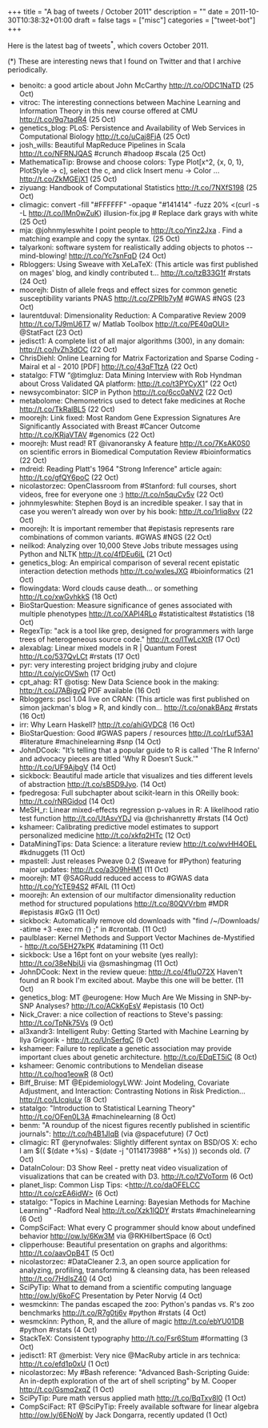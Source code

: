 +++
title = "A bag of tweets / October 2011"
description = ""
date = 2011-10-30T10:38:32+01:00
draft = false
tags = ["misc"]
categories = ["tweet-bot"]
+++

Here is the latest bag of tweets<sup>*</sup>, which covers October 2011.

<!--more-->

(*) These are interesting news that I found on Twitter and that I archive periodically.

* benoitc: a good article about John McCarthy <http://t.co/ODC1NaTD> (25 Oct)
* vitroc: The interesting connections between Machine Learning and Information Theory in this new course offered at CMU <http://t.co/9q7tadR4> (25 Oct)
* genetics_blog: PLoS: Persistence and Availability of Web Services in Computational Biology <http://t.co/uCaj8FjA> (25 Oct)
* josh_wills: Beautiful MapReduce Pipelines in Scala <http://t.co/NFRNJQAS> #crunch #hadoop #scala (25 Oct)
* MathematicaTip: Browse and choose colors: Type Plot[x^2, {x, 0, 1}, PlotStyle -> c], select the c, and click Insert menu -> Color ... <http://t.co/ZkMGEjX1> (25 Oct)
* ziyuang: Handbook of Computational Statistics <http://t.co/7NXfS198> (25 Oct)
* climagic: convert -fill "#FFFFFF" -opaque "#141414" -fuzz 20% <(curl -s -L <http://t.co/lMn0wZuK>) illusion-fix.jpg # Replace dark grays with white (25 Oct)
* mja: @johnmyleswhite I point people to <http://t.co/Yinz2Jxa> . Find a matching example and copy the syntax. (25 Oct)
* talyarkoni: software system for realistically adding objects to photos -- mind-blowing! <http://t.co/Yc7snFqD> (24 Oct)
* Rbloggers: Using Sweave with XeLaTeX: 
(This article was first published on   mages' blog, and kindly contributed t... <http://t.co/tzB33G1f> #rstats (24 Oct)
* moorejh: Distn of allele freqs and effect sizes for common genetic susceptibility variants PNAS <http://t.co/ZPRlb7yM> #GWAS #NGS (23 Oct)
* laurentduval: Dimensionality Reduction: A Comparative Review 2009 <http://t.co/TJ9mU6T7> w/ Matlab Toolbox http://t.co/PE40qOUI> @StatFact (23 Oct)
* jedisct1: A complete list of all major algorithms (300), in any domain: <http://t.co/IvZh3dOC> (22 Oct)
* ChrisDiehl: Online Learning for Matrix Factorization and Sparse Coding - Mairal et al - 2010 [PDF] <http://t.co/43qFTtzA> (22 Oct)
* statalgo: FTW “@timgluz: Data Mining Interview with Rob Hyndman about Cross Validated QA platform: <http://t.co/t3PYCyX1>” (22 Oct)
* newsycombinator: SICP in Python <http://t.co/6cc0aNV2> (22 Oct)
* metabolome: Chemometrics used to detect fake medicines at Roche <http://t.co/TkRalBL5> (22 Oct)
* moorejh: Link fixed: Most Random Gene Expression Signatures Are Significantly Associated with Breast #Cancer Outcome <http://t.co/KRjaVTAV> #genomics (22 Oct)
* moorejh: Must read! RT @ivanoransky A feature <http://t.co/7KsAK0S0> on scientific errors in Biomedical Computation Review #bioinformatics (22 Oct)
* mdreid: Reading Platt's 1964 "Strong Inference" article again: <http://t.co/gfQY6poC> (22 Oct)
* nicolastorzec: OpenClassroom from #Stanford: full courses, short videos, free for everyone one :) <http://t.co/n5quCv5v> (22 Oct)
* johnmyleswhite: Stephen Boyd is an incredible speaker. I say that in case you weren't already won over by his book: <http://t.co/1rliq8vv> (22 Oct)
* moorejh: It is important remember that #epistasis represents rare combinations of common variants. #GWAS #NGS (22 Oct)
* neilkod: Analyzing over 10,000 Steve Jobs tribute messages using Python and NLTK <http://t.co/4fDEu6iL> (21 Oct)
* genetics_blog: An empirical comparison of several recent epistatic interaction detection methods <http://t.co/wxlesJXG> #bioinformatics (21 Oct)
* flowingdata: Word clouds cause death... or something <http://t.co/xwGvhkkS> (18 Oct)
* BioStarQuestion: Measure significance of genes associated with multiple phenotypes <http://t.co/XAPl4RLo> #statisticaltest #statistics (18 Oct)
* RegexTip: "ack is a tool like grep, designed for programmers with large trees of heterogeneous source code." <http://t.co/ITwLcXtR> (17 Oct)
* alexablag: Linear mixed models in R | Quantum Forest <http://t.co/537QvLCt> #rstats (17 Oct)
* pyr: very interesting project bridging jruby and clojure <http://t.co/yicOVSwh> (17 Oct)
* cpt_ahag: RT @otisg: New Data Science book in the making: <http://t.co/J7ABigvQ>  PDF available (16 Oct)
* Rbloggers: pscl 1.04 live on CRAN: 
(This article was first published on   simon jackman's blog » R, and kindly con... <http://t.co/onakBApz> #rstats (16 Oct)
* irr: Why Learn Haskell? <http://t.co/ahiGVDC8> (16 Oct)
* BioStarQuestion: Good #GWAS papers / resources <http://t.co/rLuf53A1> #literature #machinelearning #snp (14 Oct)
* JohnDCook: "It’s telling that a popular guide to R is called 'The R Inferno' and advocacy pieces are titled 'Why R Doesn’t Suck.'" <http://t.co/UF9AjbgV> (14 Oct)
* sickbock: Beautiful made article that visualizes and ties different levels of abstraction <http://t.co/sB5D9Jyo>. (14 Oct)
* fpedregosa: Full subchapter about  scikit-learn in this OReilly book: <http://t.co/rNRGidod> (14 Oct)
* MeSH_r: Linear mixed-effects regression p-values in R: A likelihood ratio test function <http://t.co/UtAsvYDJ> via @chrishanretty #rstats (14 Oct)
* kshameer: Calibrating predictive model estimates to support personalized medicine <http://t.co/xkfq2HTc> (12 Oct)
* DataMiningTips: Data Science: a literature review  <http://t.co/wvHH4OEL> #kdnuggets (11 Oct)
* mpastell: Just releases Pweave 0.2 (Sweave for  #Python) featuring major updates: <http://t.co/a3O9hHM1> (11 Oct)
* moorejh: MT @SAGRudd reduced access to #GWAS data <http://t.co/YcTE94S2> #FAIL (11 Oct)
* moorejh: An extension of our multifactor dimensionality reduction method for structured populations <http://t.co/80QVVrbm> #MDR #epistasis #GxG (11 Oct)
* sickbock: Automatically remove old downloads with "find /~/Downloads/ -atime +3 -exec rm {} \;" in #crontab. (11 Oct)
* paulblaser: Kernel Methods and Support Vector Machines de-Mystified - <http://t.co/5EH27kPK> #datamining (11 Oct)
* sickbock: Use a 16pt font on your website (yes really): <http://t.co/38eNbjUi> via @smashingmag (11 Oct)
* JohnDCook: Next in the review queue: <http://t.co/4fluO72X> Haven't found an R book I'm excited about. Maybe this one will be better. (11 Oct)
* genetics_blog: MT @eurogene: How Much Are We Missing in SNP-by-SNP Analyses? <http://t.co/ACkKgEsV> #epistasis (10 Oct)
* Nick_Craver: a nice collection of reactions to Steve's passing: <http://t.co/TpNk75Vs> (9 Oct)
* al3xandr3: Intelligent Ruby: Getting Started with Machine Learning
by Ilya Grigorik - <http://t.co/UnSerfqC> (9 Oct)
* kshameer: Failure to replicate a genetic association may provide important clues about genetic architecture. <http://t.co/EDqET5iC> (8 Oct)
* kshameer: Genomic contributions to Mendelian disease <http://t.co/hoq1eowR> (8 Oct)
* Biff_Bruise: MT @EpidemiologyLWW: Joint Modeling, Covariate Adjustment, and Interaction: Contrasting Notions in Risk Prediction... <http://t.co/LIcqiuLy> (8 Oct)
* statalgo: "Introduction to Statistical Learning Theory" <http://t.co/OFen0L3A> #machinelearning (8 Oct)
* benm: "A roundup of the nicest figures recently published in scientific journals": <http://t.co/h4B1JIqB> (via @spacefuture) (7 Oct)
* climagic: RT @erynofwales: Slightly different syntax on BSD/OS X: echo I am $(( $(date +%s) - $(date -j "0114173988" +%s) )) seconds old. (7 Oct)
* DataInColour: D3 Show Reel - pretty neat video visualization of visualizations that can be created with D3. <http://t.co/tZVoTorm> (6 Oct)
* planet_lisp: Common Lisp Tips: <http://t.co/daOFELCC http://t.co/czEA6idW> (6 Oct)
* statalgo: "Topics in Machine Learning: Bayesian Methods for Machine Learning" -Radford Neal <http://t.co/Xzk1lQDY> #rstats #machinelearning (6 Oct)
* CompSciFact: What every C programmer should know about undefined behavior <http://ow.ly/6Kw3M> via @RKHilbertSpace (6 Oct)
* clipperhouse: Beautiful presentation on graphs and algorithms: <http://t.co/aavOpB4T> (5 Oct)
* nicolastorzec: #DataCleaner 2.3, an open source application for analyzing, profiling, transforming & cleansing data, has been released <http://t.co/7HdIsZ40> (4 Oct)
* SciPyTip: What to demand from a scientific computing language <http://ow.ly/6koFC> Presentation by Peter Norvig (4 Oct)
* wesmckinn: The pandas escaped the zoo: Python's pandas vs. R's zoo benchmarks <http://t.co/R7g0tj6v> #python #rstats (4 Oct)
* wesmckinn: Python, R, and the allure of magic <http://t.co/ebYU01DB> #python #rstats (4 Oct)
* StackTeX: Consistent typography <http://t.co/Fsr6Stum> #formatting (3 Oct)
* jedisct1: RT @merbist: Very nice @MacRuby article in ars technica: <http://t.co/efd1p0xU> (1 Oct)
* nicolastorzec: My #Bash reference: "Advanced Bash-Scripting Guide: An in-depth exploration of the art of shell scripting" by M. Cooper <http://t.co/Gsmq2xqZ> (1 Oct)
* SciPyTip: Pure math versus applied math <http://t.co/BqTxv8l0> (1 Oct)
* CompSciFact: RT @SciPyTip: Freely available software for linear algebra <http://ow.ly/6ENoW> by Jack Dongarra, recently updated (1 Oct)
